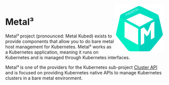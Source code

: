 <div style="float: right; position: relative; display: inline;">
    <img src="images/metal3-color.svg" width="160px" />
</div>

# Metal³

Metal³ project (pronounced: Metal Kubed) exists to provide components
that allow you to do bare metal host management for Kubernetes. Metal³
works as a Kubernetes application, meaning it runs on Kubernetes and is
managed through Kubernetes interfaces.

Metal³ is one of the providers for the Kubernetes sub-project [Cluster
API](https://github.com/kubernetes-sigs/cluster-api) and is focused on
providing Kubernetes native APIs to manage Kubernetes clusters in a bare
metal environment.